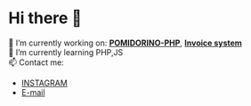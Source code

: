 <h1> Hi there 👋 </h1>

🔭 I’m currently working on: <a href="https://github.com/KonradGaik/PIZZA-POMIDORINO-PHP"><b>POMIDORINO-PHP</b></a>, <a href="https://github.com/KonradGaik/invoicesSystem"><b>Invoice system</b></a></br>
🌱 I’m currently learning PHP,JS</br> 
📫 Contact me: <ul>
<li> <a href="https://www.instagram.com/konradgaik.pl/">INSTAGRAM</a></li>
<li><a href="mailto:konradgaik@icloud.com">E-mail</a></li> 
</ul>






